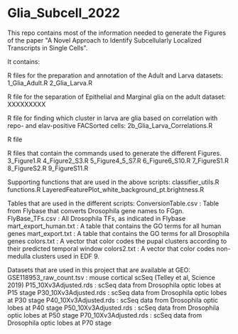 # Glia_Subcell_2022

This repo contains most of the information needed to generate the Figures of the paper "A Novel Approach to Identify Subcellularly Localized Transcripts in Single Cells".

It contains:

R files for the preparation and annotation of the Adult and Larva datasets:
1_Glia_Adult.R 2_Glia_Larva.R

R file for the separation of Epithelial and Marginal glia on the adult dataset:
XXXXXXXXX

R file for finding which cluster in larva are glia based on correlation with repo- and elav-positive FACSorted cells:
2b_Glia_Larva_Correlations.R

R file





R files that contain the commands used to generate the different Figures. 3_Figure1.R 4_Figure2_S3.R 5_Figure4_5_S7.R 6_Figure6_S10.R 7_FigureS1.R 8_FigureS2.R 9_FigureS11.R

Supporting functions that are used in the above scripts: classifier_utils.R functions.R LayeredFeaturePlot_white_background_pt.brightness.R

Tables that are used in the different scripts: ConversionTable.csv : Table from Flybase that converts Drosophila gene names to FGgn. FlyBase_TFs.csv : All Drosophila TFs, as indicated in Flybase mart_export_human.txt : A table that contains the GO terms for all human genes mart_export.txt : A table that contains the GO terms for all Drosophila genes colors.txt : A vector that color codes the pupal clusters according to their predicted temporal window colors2.txt : A vector that color codes non-medulla clusters used in EDF 9.

Datasets that are used in this project that are available at GEO: GSE118953_raw_count.tsv : mouse cortical scSeq (Telley et al, Science 2019) P15_10Xv3Adjusted.rds : scSeq data from Drosophila optic lobes at P15 stage P30_10Xv3Adjusted.rds : scSeq data from Drosophila optic lobes at P30 stage P40_10Xv3Adjusted.rds : scSeq data from Drosophila optic lobes at P40 stage P50_10Xv3Adjusted.rds : scSeq data from Drosophila optic lobes at P50 stage P70_10Xv3Adjusted.rds : scSeq data from Drosophila optic lobes at P70 stage
